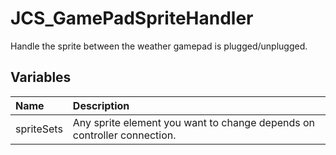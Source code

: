 # JCS_GamePadSpriteHandler

Handle the sprite between the weather gamepad is plugged/unplugged.

## Variables

| Name       | Description                                                             |
|:-----------|:------------------------------------------------------------------------|
| spriteSets | Any sprite element you want to change depends on controller connection. |
